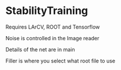 # StabilityTraining

Requires LArCV, ROOT and Tensorflow

Noise is controlled in the Image reader

Details of the net are in main

Filler is where you select what root file to use